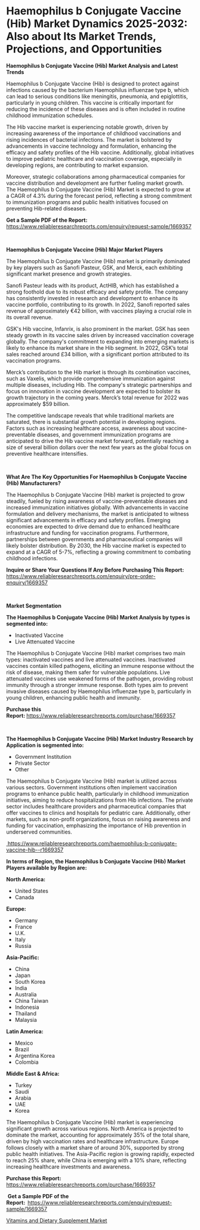 <p><h1>Haemophilus b Conjugate Vaccine (Hib) Market Dynamics 2025-2032: Also about Its Market Trends, Projections, and Opportunities</h1></p><p><strong>Haemophilus b Conjugate Vaccine (Hib) Market Analysis and Latest Trends</strong></p>
<p><p>Haemophilus b Conjugate Vaccine (Hib) is designed to protect against infections caused by the bacterium Haemophilus influenzae type b, which can lead to serious conditions like meningitis, pneumonia, and epiglottitis, particularly in young children. This vaccine is critically important for reducing the incidence of these diseases and is often included in routine childhood immunization schedules.</p><p>The Hib vaccine market is experiencing notable growth, driven by increasing awareness of the importance of childhood vaccinations and rising incidences of bacterial infections. The market is bolstered by advancements in vaccine technology and formulation, enhancing the efficacy and safety profiles of the Hib vaccine. Additionally, global initiatives to improve pediatric healthcare and vaccination coverage, especially in developing regions, are contributing to market expansion.</p><p>Moreover, strategic collaborations among pharmaceutical companies for vaccine distribution and development are further fueling market growth. The Haemophilus b Conjugate Vaccine (Hib) Market is expected to grow at a CAGR of 4.3% during the forecast period, reflecting a strong commitment to immunization programs and public health initiatives focused on preventing Hib-related diseases.</p></p>
<p><strong>Get a Sample PDF of the Report:&nbsp;</strong> <a href="https://www.reliableresearchreports.com/enquiry/request-sample/1669357?utm_campaign=2981&utm_medium=2&utm_source=Github&utm_content=ia&utm_term=09032025&utm_id=haemophilus-b-conjugate-vaccine-hib">https://www.reliableresearchreports.com/enquiry/request-sample/1669357</a></p>
<p>&nbsp;</p>
<p><strong>Haemophilus b Conjugate Vaccine (Hib) Major Market Players</strong></p>
<p><p>The Haemophilus b Conjugate Vaccine (Hib) market is primarily dominated by key players such as Sanofi Pasteur, GSK, and Merck, each exhibiting significant market presence and growth strategies. </p><p>Sanofi Pasteur leads with its product, ActHIB, which has established a strong foothold due to its robust efficacy and safety profile. The company has consistently invested in research and development to enhance its vaccine portfolio, contributing to its growth. In 2022, Sanofi reported sales revenue of approximately €42 billion, with vaccines playing a crucial role in its overall revenue.</p><p>GSK's Hib vaccine, Infanrix, is also prominent in the market. GSK has seen steady growth in its vaccine sales driven by increased vaccination coverage globally. The company's commitment to expanding into emerging markets is likely to enhance its market share in the Hib segment. In 2022, GSK’s total sales reached around £34 billion, with a significant portion attributed to its vaccination programs.</p><p>Merck’s contribution to the Hib market is through its combination vaccines, such as Vaxelis, which provide comprehensive immunization against multiple diseases, including Hib. The company's strategic partnerships and focus on innovation in vaccine development are expected to bolster its growth trajectory in the coming years. Merck’s total revenue for 2022 was approximately $59 billion.</p><p>The competitive landscape reveals that while traditional markets are saturated, there is substantial growth potential in developing regions. Factors such as increasing healthcare access, awareness about vaccine-preventable diseases, and government immunization programs are anticipated to drive the Hib vaccine market forward, potentially reaching a size of several billion dollars over the next few years as the global focus on preventive healthcare intensifies.</p></p>
<p>&nbsp;</p>
<p><strong>What Are The Key Opportunities For Haemophilus b Conjugate Vaccine (Hib) Manufacturers?</strong></p>
<p><p>The Haemophilus b Conjugate Vaccine (Hib) market is projected to grow steadily, fueled by rising awareness of vaccine-preventable diseases and increased immunization initiatives globally. With advancements in vaccine formulation and delivery mechanisms, the market is anticipated to witness significant advancements in efficacy and safety profiles. Emerging economies are expected to drive demand due to enhanced healthcare infrastructure and funding for vaccination programs. Furthermore, partnerships between governments and pharmaceutical companies will likely bolster distribution. By 2030, the Hib vaccine market is expected to expand at a CAGR of 5-7%, reflecting a growing commitment to combating childhood infections.</p></p>
<p><strong>Inquire or Share Your Questions If Any Before Purchasing This Report:</strong> <a href="https://www.reliableresearchreports.com/enquiry/pre-order-enquiry/1669357?utm_campaign=2981&utm_medium=2&utm_source=Github&utm_content=ia&utm_term=09032025&utm_id=haemophilus-b-conjugate-vaccine-hib">https://www.reliableresearchreports.com/enquiry/pre-order-enquiry/1669357</a></p>
<p>&nbsp;</p>
<p><strong>Market Segmentation</strong></p>
<p><strong>The Haemophilus b Conjugate Vaccine (Hib) Market Analysis by types is segmented into:</strong></p>
<p><ul><li>Inactivated Vaccine</li><li>Live Attenuated Vaccine</li></ul></p>
<p><p>The Haemophilus b Conjugate Vaccine (Hib) market comprises two main types: inactivated vaccines and live attenuated vaccines. Inactivated vaccines contain killed pathogens, eliciting an immune response without the risk of disease, making them safer for vulnerable populations. Live attenuated vaccines use weakened forms of the pathogen, providing robust immunity through a stronger immune response. Both types aim to prevent invasive diseases caused by Haemophilus influenzae type b, particularly in young children, enhancing public health and immunity.</p></p>
<p><strong>Purchase this Report:&nbsp;</strong><a href="https://www.reliableresearchreports.com/purchase/1669357?utm_campaign=2981&utm_medium=2&utm_source=Github&utm_content=ia&utm_term=09032025&utm_id=haemophilus-b-conjugate-vaccine-hib">https://www.reliableresearchreports.com/purchase/1669357</a></p>
<p>&nbsp;</p>
<p><strong>The Haemophilus b Conjugate Vaccine (Hib) Market Industry Research by Application is segmented into:</strong></p>
<p><ul><li>Government Institution</li><li>Private Sector</li><li>Other</li></ul></p>
<p><p>The Haemophilus b Conjugate Vaccine (Hib) market is utilized across various sectors. Government institutions often implement vaccination programs to enhance public health, particularly in childhood immunization initiatives, aiming to reduce hospitalizations from Hib infections. The private sector includes healthcare providers and pharmaceutical companies that offer vaccines to clinics and hospitals for pediatric care. Additionally, other markets, such as non-profit organizations, focus on raising awareness and funding for vaccination, emphasizing the importance of Hib prevention in underserved communities.</p></p>
<p><a href="https://www.reliableresearchreports.com/haemophilus-b-conjugate-vaccine-hib--r1669357?utm_campaign=2981&utm_medium=2&utm_source=Github&utm_content=ia&utm_term=09032025&utm_id=haemophilus-b-conjugate-vaccine-hib">&nbsp;https://www.reliableresearchreports.com/haemophilus-b-conjugate-vaccine-hib--r1669357</a></p>
<p><strong>In terms of Region, the Haemophilus b Conjugate Vaccine (Hib) Market Players available by Region are:</strong></p>
<p>
    <p> <strong> North America: </strong>
        <ul>
            <li>United States</li>
            <li>Canada</li>
        </ul>
        </p> 
    <p> <strong> Europe: </strong>
        <ul>
            <li>Germany</li>
            <li>France</li>
            <li>U.K.</li>
            <li>Italy</li>
            <li>Russia</li>
        </ul>
        </p> 
    <p> <strong> Asia-Pacific: </strong>
        <ul>
            <li>China</li>
            <li>Japan</li>
            <li>South Korea</li>
            <li>India</li>
            <li>Australia</li>
            <li>China Taiwan</li>
            <li>Indonesia</li>
            <li>Thailand</li>
            <li>Malaysia</li>
        </ul>
        </p> 
    <p> <strong> Latin America: </strong>
        <ul>
            <li>Mexico</li>
            <li>Brazil</li>
            <li>Argentina Korea</li>
            <li>Colombia</li>
        </ul>
        </p> 
    <p> <strong> Middle East & Africa: </strong>
        <ul>
            <li>Turkey</li>
            <li>Saudi</li>
            <li>Arabia</li>
            <li>UAE</li>
            <li>Korea</li>
        </ul>
    </p>
    </p>
<p><p>The Haemophilus b Conjugate Vaccine (Hib) market is experiencing significant growth across various regions. North America is projected to dominate the market, accounting for approximately 35% of the total share, driven by high vaccination rates and healthcare infrastructure. Europe follows closely with a market share of around 30%, supported by strong public health initiatives. The Asia-Pacific region is growing rapidly, expected to reach 25% share, while China is emerging with a 10% share, reflecting increasing healthcare investments and awareness.</p></p>
<p><strong>Purchase this Report: </strong><a href="https://www.reliableresearchreports.com/purchase/1669357?utm_campaign=2981&utm_medium=2&utm_source=Github&utm_content=ia&utm_term=09032025&utm_id=haemophilus-b-conjugate-vaccine-hib">https://www.reliableresearchreports.com/purchase/1669357</a></p>
<p>&nbsp;<strong>Get a Sample PDF of the Report:&nbsp;&nbsp;</strong><a href="https://www.reliableresearchreports.com/enquiry/request-sample/1669357?utm_campaign=2981&utm_medium=2&utm_source=Github&utm_content=ia&utm_term=09032025&utm_id=haemophilus-b-conjugate-vaccine-hib">https://www.reliableresearchreports.com/enquiry/request-sample/1669357</a></p>
<p><strong></strong></p>
<p><p><a href="https://github.com/djibenesha/Market-Research-Report-List-1/blob/main/vitamins-and-dietary-supplement-market.md?utm_campaign=2981&utm_medium=2&utm_source=Github&utm_content=ia&utm_term=09032025&utm_id=haemophilus-b-conjugate-vaccine-hib">Vitamins and Dietary Supplement Market</a></p></p>